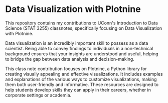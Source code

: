 # Data Visualization with Plotnine
This repository contains my contributions to UConn's Introduction to Data Science (STAT 3255) classnotes, specifically focusing on Data Visualization with Plotnine.

Data visualization is an incredibly important skill to possess as a data scientist. Being able to convey findings to individuals in a non-technical background ensures that your insights are understood and useful, helping to bridge the gap between data analysis and decision-making.

This class note contribution focuses on Plotnine, a Python library for creating visually appealing and effective visualizations. It includes examples and explanations of the various ways to customize visualizations, making them both user-friendly and informative. These resources are designed to help students develop skills they can apply in their careers, whether in corporate settings or academia. 
